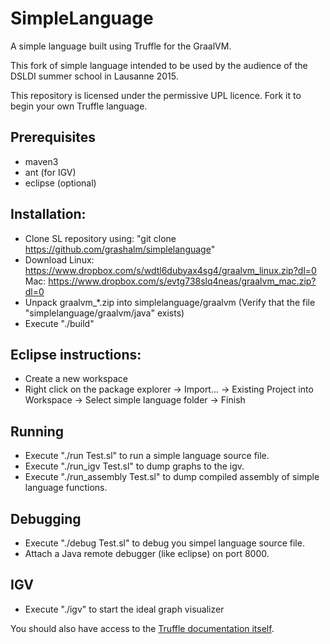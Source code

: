# SimpleLanguage

A simple language built using Truffle for the GraalVM.

This fork of simple language intended to be used by the audience of the DSLDI summer school in Lausanne 2015.

This repository is licensed under the permissive UPL licence. Fork it to begin
your own Truffle language.

## Prerequisites
* maven3 
* ant (for IGV)
* eclipse (optional)

## Installation:

* Clone SL repository using:
   "git clone https://github.com/grashalm/simplelanguage"
* Download 
   Linux: https://www.dropbox.com/s/wdtl6dubyax4sg4/graalvm_linux.zip?dl=0
   Mac: https://www.dropbox.com/s/evtg738slq4neas/graalvm_mac.zip?dl=0
* Unpack graalvm_*.zip into simplelanguage/graalvm
   (Verify that the file "simplelanguage/graalvm/java" exists)
* Execute "./build"

## Eclipse instructions:

* Create a new workspace
* Right click on the package explorer -> Import... -> Existing Project into Workspace -> Select simple language folder -> Finish

## Running

* Execute "./run Test.sl" to run a simple language source file.
* Execute "./run_igv Test.sl" to dump graphs to the igv.
* Execute "./run_assembly Test.sl" to dump compiled assembly of simple language functions.

## Debugging

* Execute "./debug Test.sl" to debug you simpel language source file.
* Attach a Java remote debugger (like eclipse) on port 8000.

## IGV

* Execute "./igv" to start the ideal graph visualizer

You should also have access to the [Truffle documentation
itself](http://lafo.ssw.uni-linz.ac.at/javadoc/graalvm/all/index.html).
